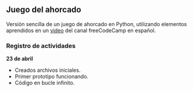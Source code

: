 ## Juego del ahorcado

Versión sencilla de un juego de ahorcado en Python, utilizando elementos aprendidos en un [video](https://www.youtube.com/watch?v=tWnyBD2src0&t=4519s) del canal freeCodeCamp en español.

### Registro de actividades

**23 de abril** 
- Creados archivos iniciales. 
- Primer prototipo funcionando.
- Código en bucle infinito.
